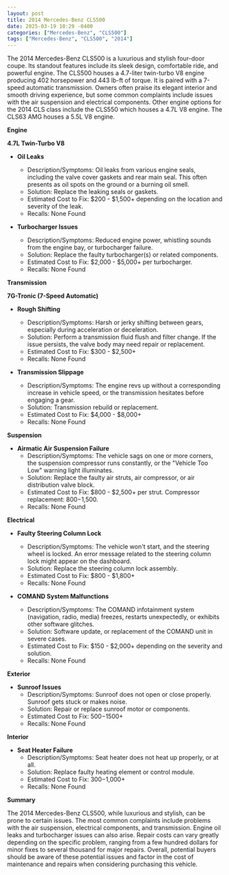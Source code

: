 ```yaml
---
layout: post
title: 2014 Mercedes-Benz CLS500
date: 2025-03-19 10:29 -0400
categories: ["Mercedes-Benz", "CLS500"]
tags: ["Mercedes-Benz", "CLS500", "2014"]
---
```

The 2014 Mercedes-Benz CLS500 is a luxurious and stylish four-door coupe. Its standout features include its sleek design, comfortable ride, and powerful engine. The CLS500 houses a 4.7-liter twin-turbo V8 engine producing 402 horsepower and 443 lb-ft of torque. It is paired with a 7-speed automatic transmission. Owners often praise its elegant interior and smooth driving experience, but some common complaints include issues with the air suspension and electrical components. Other engine options for the 2014 CLS class include the CLS550 which houses a 4.7L V8 engine. The CLS63 AMG houses a 5.5L V8 engine.

**Engine**

**4.7L Twin-Turbo V8**

*   **Oil Leaks**
    *   Description/Symptoms: Oil leaks from various engine seals, including the valve cover gaskets and rear main seal. This often presents as oil spots on the ground or a burning oil smell.
    *   Solution: Replace the leaking seals or gaskets.
    *   Estimated Cost to Fix: $200 - $1,500+ depending on the location and severity of the leak.
    *   Recalls: None Found

*   **Turbocharger Issues**
    *   Description/Symptoms: Reduced engine power, whistling sounds from the engine bay, or turbocharger failure.
    *   Solution: Replace the faulty turbocharger(s) or related components.
    *   Estimated Cost to Fix: $2,000 - $5,000+ per turbocharger.
    *   Recalls: None Found

**Transmission**

**7G-Tronic (7-Speed Automatic)**

*   **Rough Shifting**
    *   Description/Symptoms: Harsh or jerky shifting between gears, especially during acceleration or deceleration.
    *   Solution: Perform a transmission fluid flush and filter change. If the issue persists, the valve body may need repair or replacement.
    *   Estimated Cost to Fix: $300 - $2,500+
    *   Recalls: None Found

*   **Transmission Slippage**
    *   Description/Symptoms: The engine revs up without a corresponding increase in vehicle speed, or the transmission hesitates before engaging a gear.
    *   Solution: Transmission rebuild or replacement.
    *   Estimated Cost to Fix: $4,000 - $8,000+
    *   Recalls: None Found

**Suspension**

*   **Airmatic Air Suspension Failure**
    *   Description/Symptoms: The vehicle sags on one or more corners, the suspension compressor runs constantly, or the "Vehicle Too Low" warning light illuminates.
    *   Solution: Replace the faulty air struts, air compressor, or air distribution valve block.
    *   Estimated Cost to Fix: $800 - $2,500+ per strut. Compressor replacement: $800-$1,500.
    *   Recalls: None Found

**Electrical**

*   **Faulty Steering Column Lock**
    *   Description/Symptoms: The vehicle won't start, and the steering wheel is locked. An error message related to the steering column lock might appear on the dashboard.
    *   Solution: Replace the steering column lock assembly.
    *   Estimated Cost to Fix: $800 - $1,800+
    *   Recalls: None Found

*   **COMAND System Malfunctions**
    *   Description/Symptoms: The COMAND infotainment system (navigation, radio, media) freezes, restarts unexpectedly, or exhibits other software glitches.
    *   Solution: Software update, or replacement of the COMAND unit in severe cases.
    *   Estimated Cost to Fix: $150 - $2,000+ depending on the severity and solution.
    *   Recalls: None Found

**Exterior**

*   **Sunroof Issues**
    *   Description/Symptoms: Sunroof does not open or close properly. Sunroof gets stuck or makes noise.
    *   Solution: Repair or replace sunroof motor or components.
    *   Estimated Cost to Fix: $500-$1500+
    *   Recalls: None Found

**Interior**

*   **Seat Heater Failure**
    *   Description/Symptoms: Seat heater does not heat up properly, or at all.
    *   Solution: Replace faulty heating element or control module.
    *   Estimated Cost to Fix: $300-$1,000+
    *   Recalls: None Found

**Summary**

The 2014 Mercedes-Benz CLS500, while luxurious and stylish, can be prone to certain issues. The most common complaints include problems with the air suspension, electrical components, and transmission. Engine oil leaks and turbocharger issues can also arise. Repair costs can vary greatly depending on the specific problem, ranging from a few hundred dollars for minor fixes to several thousand for major repairs. Overall, potential buyers should be aware of these potential issues and factor in the cost of maintenance and repairs when considering purchasing this vehicle.

